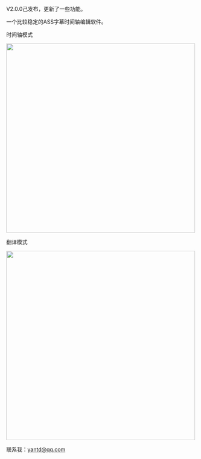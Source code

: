 V2.0.0己发布，更新了一些功能。

一个比较稳定的ASS字幕时间轴编辑软件。

时间轴模式

<img src='http://sgsubdotnet.googlecode.com/svn/wiki/imgs/screen2_0_0.png' width='500' />

翻译模式


<img src='http://sgsubdotnet.googlecode.com/svn/wiki/imgs/trnscreen.png' width='500' />

联系我：yantd@qq.com